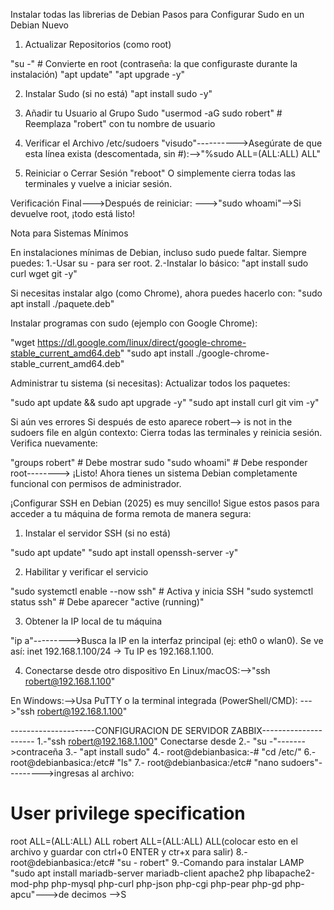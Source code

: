 Instalar todas las librerias de Debian
Pasos para Configurar Sudo en un Debian Nuevo

1. Actualizar Repositorios (como root)

"su -" # Convierte en root (contraseña: la que configuraste durante la instalación)
"apt update"
"apt upgrade -y"

2. Instalar Sudo (si no está)
"apt install sudo -y"

3. Añadir tu Usuario al Grupo Sudo
"usermod -aG sudo robert"  # Reemplaza "robert" con tu nombre de usuario

4. Verificar el Archivo /etc/sudoers
"visudo"---------->Asegúrate de que esta línea exista (descomentada, sin #):-->"%sudo   ALL=(ALL:ALL) ALL"

5. Reiniciar o Cerrar Sesión
"reboot"
O simplemente cierra todas las terminales y vuelve a iniciar sesión.

Verificación Final--->Después de reiniciar: --->"sudo whoami"-->Si devuelve root, ¡todo está listo!

 Nota para Sistemas Mínimos

En instalaciones mínimas de Debian, incluso sudo puede faltar. Siempre puedes:
1.-Usar su - para ser root.
2.-Instalar lo básico:
"apt install sudo curl wget git -y"

Si necesitas instalar algo (como Chrome), ahora puedes hacerlo con: "sudo apt install ./paquete.deb"

Instalar programas con sudo (ejemplo con Google Chrome):

"wget https://dl.google.com/linux/direct/google-chrome-stable_current_amd64.deb"
"sudo apt install ./google-chrome-stable_current_amd64.deb"

Administrar tu sistema (si necesitas):
Actualizar todos los paquetes:

"sudo apt update && sudo apt upgrade -y"
"sudo apt install curl git vim -y"

Si aún ves errores
Si después de esto aparece robert--> is not in the sudoers file en algún contexto:
Cierra todas las terminales y reinicia sesión.
Verifica nuevamente:

"groups robert"  # Debe mostrar sudo
"sudo whoami"    # Debe responder root--------> ¡Listo!
Ahora tienes un sistema Debian completamente funcional con permisos de administrador.

¡Configurar SSH en Debian (2025) es muy sencillo! Sigue estos pasos para acceder a tu máquina de forma remota de manera segura:

1. Instalar el servidor SSH (si no está)

"sudo apt update"
"sudo apt install openssh-server -y"

2. Habilitar y verificar el servicio

"sudo systemctl enable --now ssh"  # Activa y inicia SSH
"sudo systemctl status ssh"        # Debe aparecer "active (running)"

3. Obtener la IP local de tu máquina

"ip a"--------->Busca la IP en la interfaz principal (ej: eth0 o wlan0). Se ve así:
inet 192.168.1.100/24 → Tu IP es 192.168.1.100.

4. Conectarse desde otro dispositivo
En Linux/macOS:-->"ssh robert@192.168.1.100"

En Windows:-->Usa PuTTY o la terminal integrada (PowerShell/CMD): --->"ssh robert@192.168.1.100"

---------------------CONFIGURACION DE SERVIDOR ZABBIX---------------------
1.-"ssh robert@192.168.1.100"  Conectarse desde
2.- "su -"------->contraceña
3.- "apt install sudo"
4.- root@debianbasica:-# "cd /etc/"
6.- root@debianbasica:/etc# "ls"
7.- root@debianbasica:/etc#  "nano sudoers"--------->ingresas al archivo:
# User privilege specification
root        ALL=(ALL:ALL) ALL
robert     ALL=(ALL:ALL) ALL(colocar esto en el archivo y guardar con ctrl+0 ENTER y ctr+x para salir)
8.-root@debianbasica:/etc#  "su  -  robert"
9.-Comando para instalar LAMP
"sudo apt install mariadb-server mariadb-client apache2 php libapache2-mod-php php-mysql php-curl php-json php-cgi php-pear php-gd php-apcu"--->de decimos -->S 


